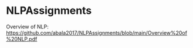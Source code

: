 # NLPAssignments

Overview of NLP:
https://github.com/abala2017/NLPAssignments/blob/main/Overview%20of%20NLP.pdf

